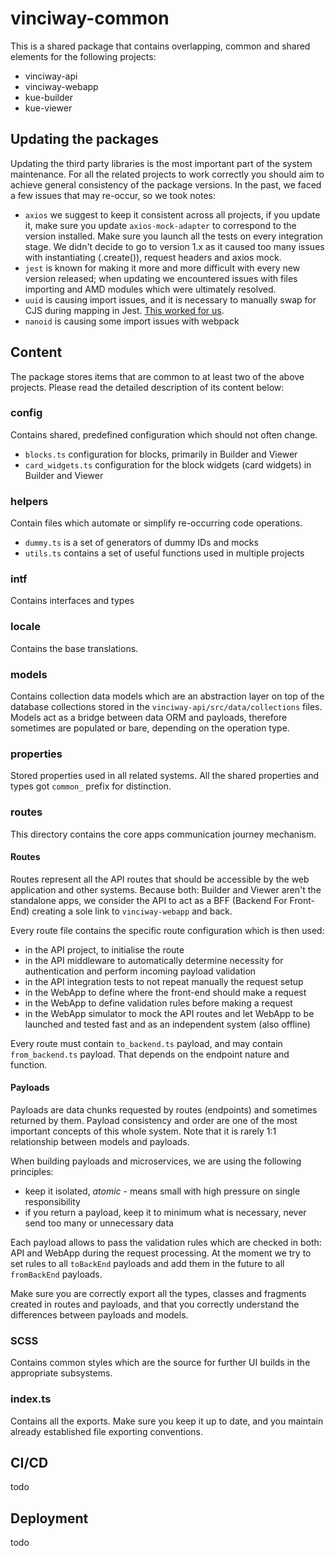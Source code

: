 # vinciway-common
This is a shared package that contains overlapping, common and shared elements for the following projects:
- vinciway-api
- vinciway-webapp
- kue-builder
- kue-viewer

## Updating the packages
Updating the third party libraries is the most important part of the system maintenance. For all the related projects to work correctly you should aim to achieve general consistency of the package versions.
In the past, we faced a few issues that may re-occur, so we took notes:
- `axios` we suggest to keep it consistent across all projects, if you update it, make sure you update `axios-mock-adapter` to correspond to the version installed. Make sure you launch all the tests on every integration stage. We didn't decide to go to version 1.x as it caused too many issues with instantiating (.create()), request headers and axios mock.
- `jest` is known for making it more and more difficult with every new version released; when updating we encountered issues with files importing and AMD modules which were ultimately resolved.
- `uuid` is causing import issues, and it is necessary to manually swap for CJS during mapping in Jest. [This worked for us](https://stackoverflow.com/a/73203803/2170368).
- `nanoid` is causing some import issues with webpack

## Content

The package stores items that are common to at least two of the above projects. Please read the detailed description of its content below:

### config

Contains shared, predefined configuration which should not often change.

- `blocks.ts`
configuration for blocks, primarily in Builder and Viewer
- `card_widgets.ts`
configuration for the block widgets (card widgets) in Builder and Viewer

### helpers

Contain files which automate or simplify re-occurring code operations. 
- `dummy.ts` is a set of generators of dummy IDs and mocks
- `utils.ts` contains a set of useful functions used in multiple projects

### intf

Contains interfaces and types

### locale

Contains the base translations.

### models

Contains collection data models which are an abstraction layer on top of the database collections stored in the `vinciway-api/src/data/collections` files. Models act as a bridge between data ORM and payloads, therefore sometimes are populated or bare, depending on the operation type.

### properties

Stored properties used in all related systems. All the shared properties and types got `common_` prefix for distinction.

### routes

This directory contains the core apps communication journey mechanism.

#### Routes

Routes represent all the API routes that should be accessible by the web application and other systems. Because both: Builder and Viewer aren't the standalone apps, we consider the API to act as a BFF (Backend For Front-End) creating a sole link to `vinciway-webapp` and back. 

Every route file contains the specific route configuration which is then used:
- in the API project, to initialise the route
- in the API middleware to automatically determine necessity for authentication and perform incoming payload validation
- in the API integration tests to not repeat manually the request setup
- in the WebApp to define where the front-end should make a request
- in the WebApp to define validation rules before making a request
- in the WebApp simulator to mock the API routes and let WebApp to be launched and tested fast and as an independent system (also offline)

Every route must contain `to_backend.ts` payload, and may contain `from_backend.ts` payload. That depends on the endpoint nature and function.

#### Payloads

Payloads are data chunks requested by routes (endpoints) and sometimes returned by them. Payload consistency and order are one of the most important concepts of this whole system. Note that it is rarely 1:1 relationship between models and payloads.

When building payloads and microservices, we are using the following principles:
- keep it isolated, _atomic_ - means small with high pressure on single responsibility
- if you return a payload, keep it to minimum what is necessary, never send too many or unnecessary data

Each payload allows to pass the validation rules which are checked in both: API and WebApp during the request processing. At the moment we try to set rules to all `toBackEnd` payloads and add them in the future to all `fromBackEnd` payloads.

Make sure you are correctly export all the types, classes and fragments created in routes and payloads, and that you correctly understand the differences between payloads and models.

### SCSS

Contains common styles which are the source for further UI builds in the appropriate subsystems.

### index.ts

Contains all the exports. Make sure you keep it up to date, and you maintain already established file exporting conventions. 

## CI/CD

todo

## Deployment

todo